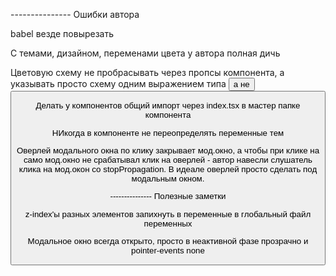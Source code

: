 --------------- Ошибки автора

babel везде повырезать

С темами, дизайном, переменами цвета у автора полная дичь

Цветовую схему не пробрасывать через пропсы компонента, а указывать просто схему одним выражением типа <Button dark /> а не <Button theme={ButtonThemes.DARK} />

Делать у компонентов общий импорт через index.tsx в мастер папке компонента

НИкогда в компоненте не переопределять переменные тем

Оверлей модального окна по клику закрывает мод.окно, а чтобы при клике на само мод.окно не срабатывал клик
на оверлей - автор навесли слушатель клика на мод.окон со stopPropagation. В идеале оверлей просто сделать
под модальным окном.

--------------- Полезные заметки

z-index'ы разных элементов запихнуть в переменные в глобальный файл переменных

Модальное окно всегда открыто, просто в неактивной фазе прозрачно и pointer-events none
